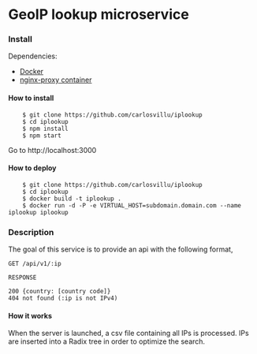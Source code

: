 # GeoIP lookup microservice

### Install

Dependencies:

* [Docker](http://docker.com)
* [nginx-proxy container](https://registry.hub.docker.com/u/jwilder/nginx-proxy/)

#### How to install

		$ git clone https://github.com/carlosvillu/iplookup
		$ cd iplookup
		$ npm install
		$ npm start
		
Go to http://localhost:3000

#### How to deploy

		$ git clone https://github.com/carlosvillu/iplookup
		$ cd iplookup
		$ docker build -t iplookup .
		$ docker run -d -P -e VIRTUAL_HOST=subdomain.domain.com --name iplookup iplookup
		
### Description

The goal of this service is to provide an api with the following format,

	GET /api/v1/:ip
	
	RESPONSE
	
	200 {country: [country code]}
	404 not found (:ip is not IPv4)

#### How it works

When the server is launched, a csv file containing all IPs is processed. IPs are inserted into a Radix tree in order to optimize the search. 
 



